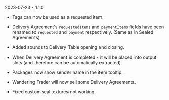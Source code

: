 2023-07-23 - 1.1.0
- Tags can now be used as a requested item.
- Delivery Agreement's `requestedItems` and `paymentItems` fields have been renamed to `requested` and `payment` respectively. (Same as in Sealed Agreements)
- Added sounds to Delivery Table opening and closing.
- When Delivery Agreement is completed - it will be placed into output slots (and therefore can be automatically extracted).
- Packages now show sender name in the item tooltip.
- Wandering Trader will now sell some Delivery Agreements.

- Fixed custom seal textures not working
